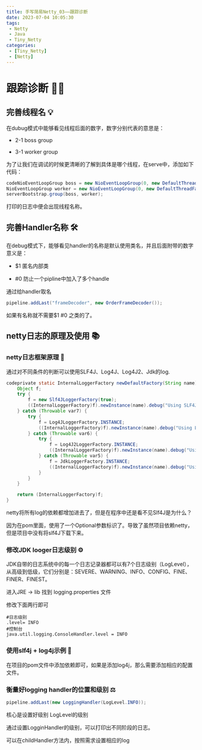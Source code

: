 ```yaml
---
title: 手写简易Netty_03——跟踪诊断
date: 2023-07-04 10:05:30
tags: 
 - Netty
 - Java
 - Tiny_Netty
categories:
 - [Tiny_Netty]
 - [Netty]
---
```


# 跟踪诊断 🕵️‍♂️

## 完善线程名 💡

在dubug模式中能够看见线程后面的数字，数字分别代表的意思是：

- 2-1 boss group

- 3-1 worker group

为了让我们在调试的时候更清晰的了解到具体是哪个线程，在serve中，添加如下代码：

```java
codeNioEventLoopGroup boss = new NioEventLoopGroup(0, new DefaultThreadFactory("boss"));
NioEventLoopGroup worker = new NioEventLoopGroup(0, new DefaultThreadFactory("worker"));
serverBootstrap.group(boss, worker);
```

打印的日志中便会出现线程名称。

## 完善Handler名称 🛠️

在debug模式下，能够看见handler的名称是默认使用类名，并且后面附带的数字意义是：

- $1 匿名内部类

- #0 防止一个pipline中加入了多个handle

通过给handler取名

```java
pipeline.addLast("frameDecoder", new OrderFrameDecoder());
```

如果有名称就不需要$1 #0 之类的了。

## netty日志的原理及使用 📚

### netty日志框架原理 🤔

通过对不同条件的判断可以使用SLF4J、Log4J、Log4J2、Jdk的log.

```java
codeprivate static InternalLoggerFactory newDefaultFactory(String name) {
    Object f;
    try {
        f = new Slf4JLoggerFactory(true);
        ((InternalLoggerFactory)f).newInstance(name).debug("Using SLF4J as the default logging framework");
    } catch (Throwable var7) {
        try {
            f = Log4JLoggerFactory.INSTANCE;
            ((InternalLoggerFactory)f).newInstance(name).debug("Using Log4J as the default logging framework");
        } catch (Throwable var6) {
            try {
                f = Log4J2LoggerFactory.INSTANCE;
                ((InternalLoggerFactory)f).newInstance(name).debug("Using Log4J2 as the default logging framework");
            } catch (Throwable var5) {
                f = JdkLoggerFactory.INSTANCE;
                ((InternalLoggerFactory)f).newInstance(name).debug("Using java.util.logging as the default logging framework");
            }
        }
    }

    return (InternalLoggerFactory)f;
}
```

netty将所有log的依赖都增加进去了，但是在程序中还是看不见Slf4J是为什么？

因为在pom里面，使用了一个Optional参数标识了。导致了虽然项目依赖netty，但是项目中没有将slf4J下载下来。

### 修改JDK looger日志级别 ⚙️

JDK自带的日志系统中的每一个日志记录器都可以有7个日志级别（LogLevel），从高级到低级，它们分别是：SEVERE、WARNING、INFO、CONFIG、FINE、FINER、FINEST。

进入JRE -> lib 找到 logging.properties 文件

修改下面两行即可

```properties
#日志级别
.level= INFO
#控制台
java.util.logging.ConsoleHandler.level = INFO
```

### 使用slf4j + log4j示例 🔌

在项目的pom文件中添加依赖即可，如果是添加log4j，那么需要添加相应的配置文件。

### 衡量好logging handler的位置和级别 ⚖️

```java
pipeline.addLast(new LoggingHandler(LogLevel.INFO));
```

核心是设置好级别 LogLevel的级别

通过设置LogginHandler的级别，可以打印出不同阶段的日志。

可以在childHandler方法内，按照需求设置相应的log
